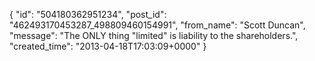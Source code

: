  {
   "id": "504180362951234",
   "post_id": "462493170453287_498809460154991",
   "from_name": "Scott Duncan",
   "message": "The ONLY thing \"limited\" is liability to the shareholders.",
   "created_time": "2013-04-18T17:03:09+0000"
 }
